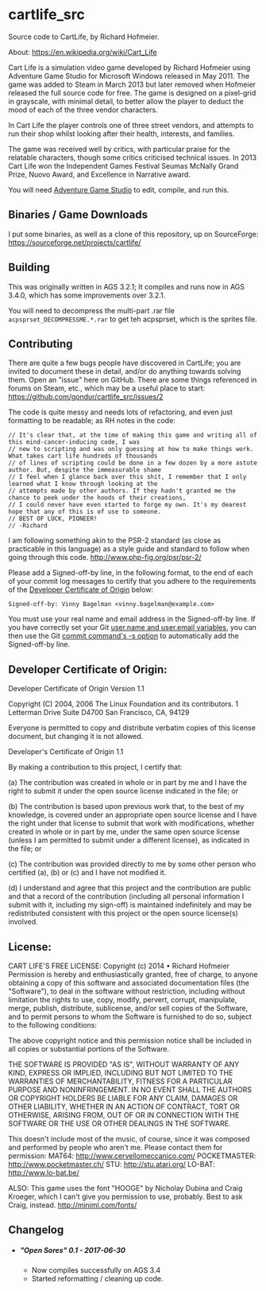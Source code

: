 # cartlife_src
Source code to CartLife, by Richard Hofmeier.

About: https://en.wikipedia.org/wiki/Cart_Life

Cart Life is a simulation video game developed by Richard Hofmeier using Adventure Game Studio for Microsoft Windows released in May 2011. The game was added to Steam in March 2013 but later removed when Hofmeier released the full source code for free. The game is designed on a pixel-grid in grayscale, with minimal detail, to better allow the player to deduct the mood of each of the three vendor characters.

In Cart Life the player controls one of three street vendors, and attempts to run their shop whilst looking after their health, interests, and families.

The game was received well by critics, with particular praise for the relatable characters, though some critics criticised technical issues. In 2013 Cart Life won the Independent Games Festival Seumas McNally Grand Prize, Nuovo Award, and Excellence in Narrative award.

You will need [Adventure Game Studio](http://www.adventuregamestudio.co.uk/) to edit, compile, and run this.

## Binaries / Game Downloads

I put some binaries, as well as a clone of this repository, up on SourceForge:
https://sourceforge.net/projects/cartlife/

## Building

This was originally written in AGS 3.2.1; It compiles and runs now in AGS 3.4.0, which has some improvements over 3.2.1.  

You will need to decompress the multi-part .rar file `acpsprset_DECOMPRESSME.*.rar` to get teh acpsprset, which is the sprites file.

## Contributing

There are quite a few bugs people have discovered in CartLife; you are invited to document these in detail, and/or do anything towards solving them.  Open an "issue" here on GitHub.  There are some things referenced in forums on Steam, etc., which may be a useful place to start: https://github.com/gondur/cartlife_src/issues/2

The code is quite messy and needs lots of refactoring, and even just formatting to be readable; as RH notes in the code:
```
// It's clear that, at the time of making this game and writing all of this mind-cancer-inducing code, I was
// new to scripting and was only guessing at how to make things work. What takes cart life hundreds of thousands
// of lines of scripting could be done in a few dozen by a more astute author. But, despite the immeasurable shame
// I feel when I glance back over this shit, I remember that I only learned what I know through looking at the
// attempts made by other authors. If they hadn't granted me the chance to peek under the hoods of their creations,
// I could never have even started to forge my own. It's my dearest hope that any of this is of use to someone.
// BEST OF LUCK, PIONEER!
// -Richard
```

I am following something akin to the PSR-2 standard (as close as practicable in this language) as a style guide and standard to follow when going through this code. http://www.php-fig.org/psr/psr-2/  

Please add a Signed-off-by line, in the following format, to the end of each of your commit log messages to certify that you adhere to the requirements of the [Developer Certificate of Origin](https://julien.ponge.org/blog/developer-certificate-of-origin-versus-contributor-license-agreements/) below:
```
Signed-off-by: Vinny Bagelman <vinny.bagelman@example.com>
```
You must use your real name and email address in the Signed-off-by line. If you have correctly set your Git [user.name and user.email variables](https://git-scm.com/docs/git-config#Documentation/git-config.txt-username), you can then use the Git [commit command's -s option](https://git-scm.com/docs/git-commit#Documentation/git-commit.txt--s) to automatically add the Signed-off-by line.

## Developer Certificate of Origin:

Developer Certificate of Origin
Version 1.1

Copyright (C) 2004, 2006 The Linux Foundation and its contributors.
1 Letterman Drive
Suite D4700
San Francisco, CA, 94129

Everyone is permitted to copy and distribute verbatim copies of this
license document, but changing it is not allowed.


Developer's Certificate of Origin 1.1

By making a contribution to this project, I certify that:

(a) The contribution was created in whole or in part by me and I
    have the right to submit it under the open source license
    indicated in the file; or

(b) The contribution is based upon previous work that, to the best
    of my knowledge, is covered under an appropriate open source
    license and I have the right under that license to submit that
    work with modifications, whether created in whole or in part
    by me, under the same open source license (unless I am
    permitted to submit under a different license), as indicated
    in the file; or

(c) The contribution was provided directly to me by some other
    person who certified (a), (b) or (c) and I have not modified
    it.

(d) I understand and agree that this project and the contribution
    are public and that a record of the contribution (including all
    personal information I submit with it, including my sign-off) is
    maintained indefinitely and may be redistributed consistent with
    this project or the open source license(s) involved.

## License:

CART LIFE'S FREE LICENSE: Copyright (c) 2014 • Richard Hofmeier Permission is hereby and enthusiastically granted, free of charge, to anyone obtaining a copy of this software and associated documentation files (the "Software"), to deal in the software without restriction, including without limitation the rights to use, copy, modify, pervert, corrupt, manipulate, merge, publish, distribute, sublicense, and/or sell copies of the Software, and to permit persons to whom the Software is furnished to do so, subject to the following conditions:

The above copyright notice and this permission notice shall be included in all copies or substantial portions of the Software.

THE SOFTWARE IS PROVIDED "AS IS", WITHOUT WARRANTY OF ANY KIND, EXPRESS OR IMPLIED, INCLUDING BUT NOT LIMITED TO THE WARRANTIES OF MERCHANTABILITY, FITNESS FOR A PARTICULAR PURPOSE AND NONINFRINGEMENT. IN NO EVENT SHALL THE AUTHORS OR COPYRIGHT HOLDERS BE LIABLE FOR ANY CLAIM, DAMAGES OR OTHER LIABILITY, WHETHER IN AN ACTION OF CONTRACT, TORT OR OTHERWISE, ARISING FROM, OUT OF OR IN CONNECTION WITH THE SOFTWARE OR THE USE OR OTHER DEALINGS IN THE SOFTWARE.

This doesn't include most of the music, of course, since it was composed and performed by people who aren't me. Please contact them for permission: MAT64: http://www.cervellomeccanico.com/ POCKETMASTER: http://www.pocketmaster.ch/ STU: http://stu.atari.org/ LO-BAT: http://www.lo-bat.be/

ALSO: This game uses the font "HOOGE" by Nicholay Dubina and Craig Kroeger, which I can't give you permission to use, probably. Best to ask Craig, instead. http://miniml.com/fonts/


## Changelog

- #####  "Open Sores" 0.1 - 2017-06-30
    - Now compiles successfully on AGS 3.4
    - Started reformatting / cleaning up code.
